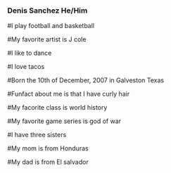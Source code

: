 ### Denis Sanchez He/Him
#I play football and basketball

#My favorite artist is J cole

#I like to dance

#I love tacos

#Born the 10th of December, 2007 in Galveston Texas

#Funfact about me is that I have curly hair

#My facorite class is world history

#My favorite game series is god of war

#I have three sisters

#My mom is from Honduras

#My dad is from El salvador

